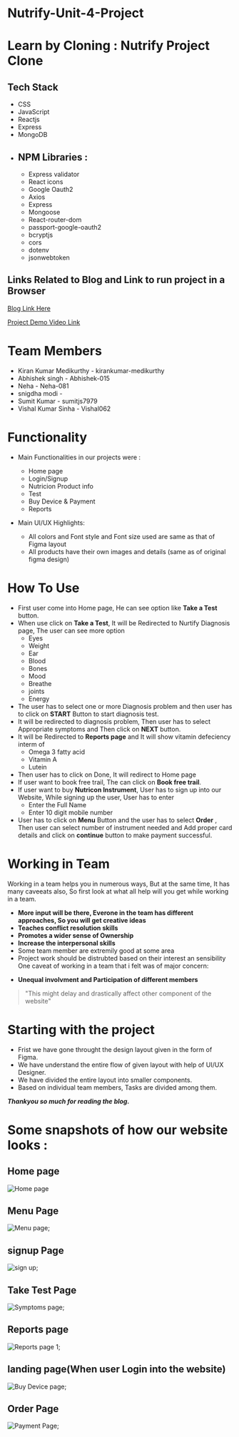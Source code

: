 # Nutrify-Unit-4-Project

# Learn by Cloning : Nutrify Project Clone

## Tech Stack
* CSS
* JavaScript
* Reactjs
* Express
* MongoDB
* ## NPM Libraries :
    * Express validator
    * React icons
    * Google Oauth2
    * Axios
    * Express
    * Mongoose
    * React-router-dom
    * passport-google-oauth2
    * bcryptjs
    * cors
    * dotenv
    * jsonwebtoken

## Links Related to Blog and Link to run project  in a Browser

[Blog Link Here](#)

[Project Demo Video Link](#)

# Team Members

   * Kiran Kumar Medikurthy  - kirankumar-medikurthy
   * Abhishek singh          - Abhishek-015
   * Neha                    - Neha-081
   * snigdha modi            - 
   * Sumit Kumar             - sumitjs7979
   * Vishal Kumar Sinha      - Vishal062 

# Functionality

* Main Functionalities in our projects were :
    * Home page
    * Login/Signup
    * Nutricion Product info
    * Test
    * Buy Device & Payment
    * Reports
     
     
 * Main UI/UX Highlights:
      * All colors and Font style and Font size  used are same as that of Figma layout 
      * All products have their own images and details (same as of original figma design)
         
# How To Use

* First user come into Home page, He can see option like **Take a Test** button.
* When use click on **Take a Test**, It will be Redirected to Nurtify Diagnosis page, The user can see more option
    * Eyes
    * Weight
    * Ear
    * Blood
    * Bones
    * Mood
    * Breathe
    * joints
    * Energy
* The user has to select one or more Diagnosis problem and then user has to click on **START** Button to start diagnosis test.
* It will be redirected to diagnosis problem, Then user has to select Appropriate symptoms and Then click on **NEXT** button.
* It will be Redirected to **Reports page** and It will show vitamin defeciency interm of 
    * Omega 3 fatty acid
    * Vitamin A
    * Lutein
* Then user has to click on Done, It will redirect to Home page
* If user want to book free trail, The can  click on **Book free trail**.
* If user want to buy **Nutricon Instrument**, User has to sign up into our Website, While signing up the user, User has to enter
    * Enter the Full Name
    * Enter 10 digit mobile number
* User has to click on **Menu** Button and the user has to select **Order** , Then user can select number of instrument needed and Add proper card details and click on **continue** button to make payment successful.

# Working in Team

Working in a team helps you in numerous ways, But at the same time, It has many caveeats also, So first look at what all help will you get while working in a team.

- **More input will be there, Everone in the team has different approaches, So you will get creative ideas**
- **Teaches conflict resolution skills**
- **Promotes a wider sense of Ownership**
- **Increase the interpersonal skills**
- Some team member are extremily good at some area
- Project work should be distrubted based on their interest an sensibility
One caveat of working in a team that i felt was of major concern:
* **Unequal involvment and Participation of different members**
>"This might delay and drastically affect other component of the website"
# Starting with the project

- Frist we have gone throught the design layout given in the form of Figma.
- We have understand the entire flow of given layout with help of UI/UX Designer.
- We have divided the entire layout into smaller components.
- Based on individual team members, Tasks are divided among them. 


***Thankyou so much for reading the blog.***




# Some snapshots of how our website looks : 

## Home page
![Home page](https://github.com/kirankumar-medikurthy/Nutrify-Unit-4-Project-/blob/main/nutrify_project_client/public/Nutrify_project_images/Home.png?raw=true)

## Menu  Page
![Menu page](https://github.com/kirankumar-medikurthy/Nutrify-Unit-4-Project-/blob/main/nutrify_project_client/public/Nutrify_project_images/Menu.png?raw=true);

## signup Page
![sign up](https://github.com/kirankumar-medikurthy/Nutrify-Unit-4-Project-/blob/main/nutrify_project_client/public/Nutrify_project_images/signin.png?raw=true);

## Take Test Page
![Symptoms page](https://github.com/kirankumar-medikurthy/Nutrify-Unit-4-Project-/blob/main/nutrify_project_client/public/Nutrify_project_images/Test.png?raw=true);

## Reports page
![Reports page 1](https://github.com/kirankumar-medikurthy/Nutrify-Unit-4-Project-/blob/main/nutrify_project_client/public/Nutrify_project_images/Reports.png?raw=true);

## landing page(When user Login into the website)
![Buy Device page](https://github.com/kirankumar-medikurthy/Nutrify-Unit-4-Project-/blob/main/nutrify_project_client/public/Nutrify_project_images/product.png?raw=true);

## Order Page
![Payment Page](https://github.com/kirankumar-medikurthy/Nutrify-Unit-4-Project-/blob/main/nutrify_project_client/public/Nutrify_project_images/payment.png?raw=true);



  
